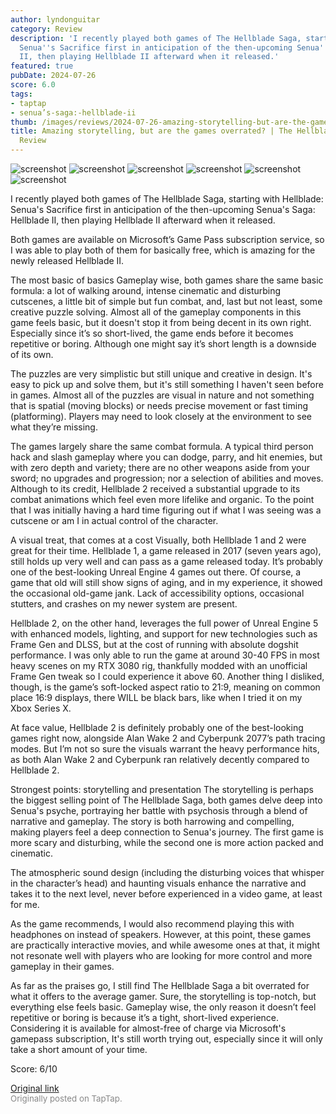 ```yaml
---
author: lyndonguitar
category: Review
description: 'I recently played both games of The Hellblade Saga, starting with Hellblade:
  Senua''s Sacrifice first in anticipation of the then-upcoming Senua''s Saga: Hellblade
  II, then playing Hellblade II afterward when it released.'
featured: true
pubDate: 2024-07-26
score: 6.0
tags:
- taptap
- senua’s-saga:-hellblade-ii
thumb: /images/reviews/2024-07-26-amazing-storytelling-but-are-the-games-overrated--the-hellblade-saga---dual-review-0.avif
title: Amazing storytelling, but are the games overrated? | The Hellblade Saga - Dual
  Review
---
```


<div class="gallery">
  <img src="/images/reviews/2024-07-26-amazing-storytelling-but-are-the-games-overrated--the-hellblade-saga---dual-review-0.avif" alt="screenshot" />
  <img src="/images/reviews/2024-07-26-amazing-storytelling-but-are-the-games-overrated--the-hellblade-saga---dual-review-1.avif" alt="screenshot" />
  <img src="/images/reviews/2024-07-26-amazing-storytelling-but-are-the-games-overrated--the-hellblade-saga---dual-review-2.avif" alt="screenshot" />
  <img src="/images/reviews/2024-07-26-amazing-storytelling-but-are-the-games-overrated--the-hellblade-saga---dual-review-3.avif" alt="screenshot" />
  <img src="/images/reviews/2024-07-26-amazing-storytelling-but-are-the-games-overrated--the-hellblade-saga---dual-review-4.avif" alt="screenshot" />
  <img src="/images/reviews/2024-07-26-amazing-storytelling-but-are-the-games-overrated--the-hellblade-saga---dual-review-5.avif" alt="screenshot" />
</div>

I recently played both games of The Hellblade Saga, starting with Hellblade: Senua's Sacrifice first in anticipation of the then-upcoming Senua's Saga: Hellblade II, then playing Hellblade II afterward when it released.

Both games are available on Microsoft’s Game Pass subscription service, so I was able to play both of them for basically free, which is amazing for the newly released Hellblade II.

The most basic of basics
Gameplay wise, both games share the same basic formula: a lot of walking around, intense cinematic and disturbing cutscenes, a little bit of simple but fun combat, and, last but not least, some creative puzzle solving. Almost all of the gameplay components in this game feels basic, but it doesn't stop it from being decent in its own right. Especially since it’s so short-lived, the game ends before it becomes repetitive or boring. Although one might say it’s short length is a downside of its own.

The puzzles are very simplistic but still unique and creative in design. It's easy to pick up and solve them, but it's still something I haven't seen before in games. Almost all of the puzzles are visual in nature and not something that is spatial (moving blocks) or needs precise movement or fast timing (platforming). Players may need to look closely at the environment to see what they’re missing.

The games largely share the same combat formula. A typical third person hack and slash gameplay where you can dodge, parry, and hit enemies, but with zero depth and variety; there are no other weapons aside from your sword; no upgrades and progression; nor a selection of abilities and moves. Although to its credit, Hellblade 2 received a substantial upgrade to its combat animations which feel even more lifelike and organic. To the point that I was initially having a hard time figuring out if what I was seeing was a cutscene or am I in actual control of the character.

A visual treat, that comes at a cost
Visually, both Hellblade 1 and 2 were great for their time. Hellblade 1, a game released in 2017 (seven years ago), still holds up very well and can pass as a game released today. It’s probably one of the best-looking Unreal Engine 4 games out there. Of course, a game that old will still show signs of aging, and in my experience, it showed the occasional old-game jank. Lack of accessibility options, occasional stutters, and crashes on my newer system are present.

Hellblade 2, on the other hand, leverages the full power of Unreal Engine 5 with enhanced models, lighting, and support for new technologies such as Frame Gen and DLSS, but at the cost of running with absolute dogshit performance. I was only able to run the game at around 30-40 FPS in most heavy scenes on my RTX 3080 rig, thankfully modded with an unofficial Frame Gen tweak so I could experience it above 60. Another thing I disliked, though, is the game’s soft-locked aspect ratio to 21:9, meaning on common place 16:9 displays, there WILL be black bars, like when I tried it on my Xbox Series X.

At face value, Hellblade 2 is definitely probably one of the best-looking games right now, alongside Alan Wake 2 and Cyberpunk 2077’s path tracing modes. But I’m not so sure the visuals warrant the heavy performance hits, as both Alan Wake 2 and Cyberpunk ran relatively decently compared to Hellblade 2.

Strongest points: storytelling and presentation
The storytelling is perhaps the biggest selling point of The Hellblade Saga, both  games delve deep into Senua's psyche, portraying her battle with psychosis through a blend of narrative and gameplay. The story is both harrowing and compelling, making players feel a deep connection to Senua's journey. The first game is more scary and disturbing, while the second one is more action packed and cinematic.

The atmospheric sound design (including the disturbing voices that whisper in the character’s head) and haunting visuals enhance the narrative and takes it to the next level, never before experienced in a video game, at least for me.

As the game recommends, I would also recommend playing this with headphones on instead of speakers. However, at this point, these games are practically interactive movies, and while awesome ones at that, it might not resonate well with players who are looking for more control and more gameplay in their games.

As far as the praises go, I still find The Hellblade Saga a bit overrated for what it offers to the average gamer. Sure, the storytelling is top-notch, but everything else feels basic. Gameplay wise, the only reason it doesn’t feel repetitive or boring is because it’s a tight, short-lived experience. Considering it is available for almost-free of charge via Microsoft's gamepass subscription, It's still worth trying out, especially since it will only take a short amount of your time.

Score: 6/10

[Original link](https://www.taptap.io/post/7894411)<br><span style="font-size: 0.95em; color: #888;">Originally posted on TapTap.</span>
